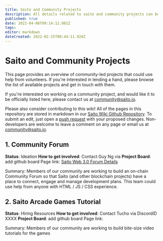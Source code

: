```yaml
---
title: Saito and Community Projects
description: All details related to saito and community projects can be found here
published: true
date: 2022-04-06T09:14:12.081Z
tags: 
editor: markdown
dateCreated: 2022-02-25T00:44:11.924Z
---
```


# Saito and Community Projects

This page provides an overview of community-led projects that could use help from volunteers. If you're interested in lending a hand, please browse the list of available projects and get in touch with them.

If you're interested on working on a community project, and would like it to be officially listed here, please contact us at community@saito.io.

Please also consider contributing to this wiki! All of the pages in this repository are stored in markdown in our [Saito Wiki Github Repository](https://github.com/saitotech/wiki). To submit an edit, just open a [push request]( https://github.com/SaitoTech/wiki.git) with your proposed changes. Non-developers are welcome to leave a comment on any page or email us at community@saito.io.

## 1. Community Forum

**Status**: Ideation
**How to get involved**: Contact Guy Ng via
**Project Board**: add github board
Page link: [Saito Web 3.0 Forum Details](/community/projects/forum)

Summary: Members of our community are working to build an on-chain Community Forum so that Saito (and other blockchain projects) have a place to connect, engage and manage development plans. This team could use help from anyone with HTML / JS / CSS experience.

## 2. Saito Arcade Games Tutorial

**Status**: Hiring Resources
**How to get involved**: Contact Tucho via DiscordID XXXX
**Project Board**: add github board
Page link:

Summary: Members of our community are working to build bite-size video tutorials for the games
